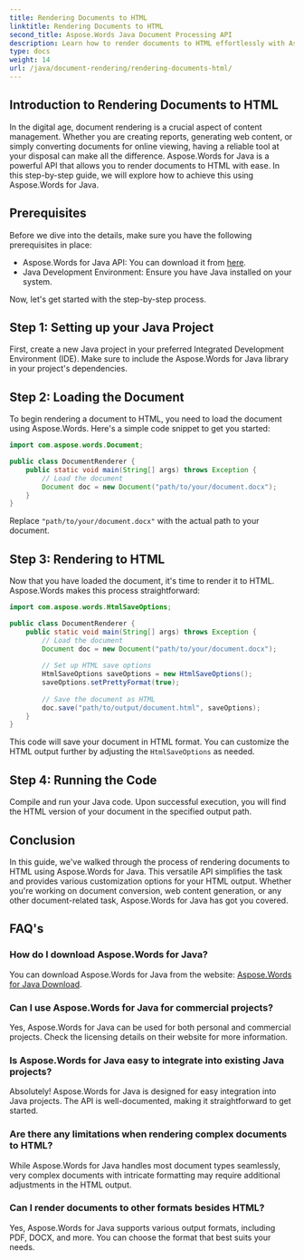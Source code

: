 ```yaml
---
title: Rendering Documents to HTML
linktitle: Rendering Documents to HTML
second_title: Aspose.Words Java Document Processing API
description: Learn how to render documents to HTML effortlessly with Aspose.Words for Java. Step-by-step guide for efficient document conversion.
type: docs
weight: 14
url: /java/document-rendering/rendering-documents-html/
---
```


## Introduction to Rendering Documents to HTML

In the digital age, document rendering is a crucial aspect of content management. Whether you are creating reports, generating web content, or simply converting documents for online viewing, having a reliable tool at your disposal can make all the difference. Aspose.Words for Java is a powerful API that allows you to render documents to HTML with ease. In this step-by-step guide, we will explore how to achieve this using Aspose.Words for Java.

## Prerequisites

Before we dive into the details, make sure you have the following prerequisites in place:

- Aspose.Words for Java API: You can download it from [here](https://releases.aspose.com/words/java/).
- Java Development Environment: Ensure you have Java installed on your system.

Now, let's get started with the step-by-step process.

## Step 1: Setting up your Java Project

First, create a new Java project in your preferred Integrated Development Environment (IDE). Make sure to include the Aspose.Words for Java library in your project's dependencies.

## Step 2: Loading the Document

To begin rendering a document to HTML, you need to load the document using Aspose.Words. Here's a simple code snippet to get you started:

```java
import com.aspose.words.Document;

public class DocumentRenderer {
    public static void main(String[] args) throws Exception {
        // Load the document
        Document doc = new Document("path/to/your/document.docx");
    }
}
```

Replace `"path/to/your/document.docx"` with the actual path to your document.

## Step 3: Rendering to HTML

Now that you have loaded the document, it's time to render it to HTML. Aspose.Words makes this process straightforward:

```java
import com.aspose.words.HtmlSaveOptions;

public class DocumentRenderer {
    public static void main(String[] args) throws Exception {
        // Load the document
        Document doc = new Document("path/to/your/document.docx");
        
        // Set up HTML save options
        HtmlSaveOptions saveOptions = new HtmlSaveOptions();
        saveOptions.setPrettyFormat(true);
        
        // Save the document as HTML
        doc.save("path/to/output/document.html", saveOptions);
    }
}
```

This code will save your document in HTML format. You can customize the HTML output further by adjusting the `HtmlSaveOptions` as needed.

## Step 4: Running the Code

Compile and run your Java code. Upon successful execution, you will find the HTML version of your document in the specified output path.

## Conclusion

In this guide, we've walked through the process of rendering documents to HTML using Aspose.Words for Java. This versatile API simplifies the task and provides various customization options for your HTML output. Whether you're working on document conversion, web content generation, or any other document-related task, Aspose.Words for Java has got you covered.

## FAQ's

### How do I download Aspose.Words for Java?

You can download Aspose.Words for Java from the website: [Aspose.Words for Java Download](https://releases.aspose.com/words/java/).

### Can I use Aspose.Words for Java for commercial projects?

Yes, Aspose.Words for Java can be used for both personal and commercial projects. Check the licensing details on their website for more information.

### Is Aspose.Words for Java easy to integrate into existing Java projects?

Absolutely! Aspose.Words for Java is designed for easy integration into Java projects. The API is well-documented, making it straightforward to get started.

### Are there any limitations when rendering complex documents to HTML?

While Aspose.Words for Java handles most document types seamlessly, very complex documents with intricate formatting may require additional adjustments in the HTML output.

### Can I render documents to other formats besides HTML?

Yes, Aspose.Words for Java supports various output formats, including PDF, DOCX, and more. You can choose the format that best suits your needs.
